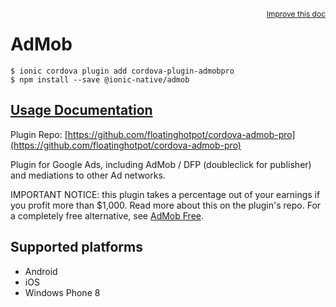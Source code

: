 <a style="float:right;font-size:12px;" href="http://github.com/ionic-team/ionic-native/edit/master/src/@ionic-native/plugins/admob/index.ts#L89">
  Improve this doc
</a>

# AdMob

```
$ ionic cordova plugin add cordova-plugin-admobpro
$ npm install --save @ionic-native/admob
```

## [Usage Documentation](https://ionicframework.com/docs/native/admob/)

Plugin Repo: [https://github.com/floatinghotpot/cordova-admob-pro](https://github.com/floatinghotpot/cordova-admob-pro)

Plugin for Google Ads, including AdMob / DFP (doubleclick for publisher) and mediations to other Ad networks.

IMPORTANT NOTICE: this plugin takes a percentage out of your earnings if you profit more than $1,000. Read more about this on the plugin's repo. For a completely free alternative, see [AdMob Free](../admob-free).

## Supported platforms
- Android
- iOS
- Windows Phone 8



